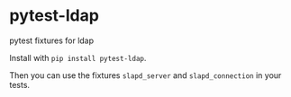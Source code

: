 pytest-ldap
=============

pytest fixtures for ldap

Install with `pip install pytest-ldap`.

Then you can use the fixtures `slapd_server` and `slapd_connection` in your tests.
